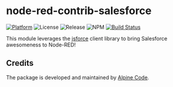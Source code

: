 # node-red-contrib-salesforce

[![Platform](https://img.shields.io/badge/platform-Node--RED-red)](https://nodered.org)
![License](https://img.shields.io/github/license/alpine-code/node-red-contrib-salesforce.svg)
![Release](https://img.shields.io/npm/v/@alpine-code/node-red-contrib-salesforce.svg)
![NPM](https://img.shields.io/npm/dm/@alpine-code/node-red-contrib-salesforce.svg)
[![Build Status](https://drone.alpine-code.com/api/badges/alpine-code/node-red-contrib-salesforce/status.svg)](https://drone.alpine-code.com/alpine-code/node-red-contrib-salesforce)

This module leverages the [jsforce](https://jsforce.github.io/) client library to bring Salesforce awesomeness to Node-RED!

## Credits

The package is developed and maintained by [Alpine Code](https://www.alpine-code.com/).